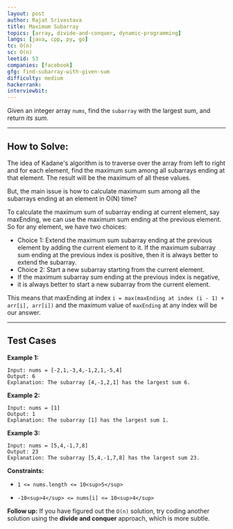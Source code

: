 ```yaml
---
layout: post
author: Rajat Srivastava
title: Maximum Subarray
topics: [array, divide-and-conquer, dynamic-programming]
langs: [java, cpp, py, go]
tc: O(n)
sc: O(n)
leetid: 53
companies: [facebook]
gfg: find-subarray-with-given-sum
difficulty: medium
hackerrank: 
interviewbit: 
---
```

Given an integer array `nums`, find the `subarray` with the largest sum, and return *its sum*.
 
---
## How to Solve:

The idea of Kadane's algorithm is to traverse over the array from left to right and for each element, 
find the maximum sum among all subarrays ending at that element. The result will be the maximum of all these values.

But, the main issue is how to calculate maximum sum among all the subarrays ending at an element in O(N) time?

To calculate the maximum sum of subarray ending at current element, say maxEnding, 
we can use the maximum sum ending at the previous element. So for any element, we have two choices:

* Choice 1: Extend the maximum sum subarray ending at the previous element by adding the current element to it. 
If the maximum subarray sum ending at the previous index is positive, then it is always better to extend the subarray.
* Choice 2: Start a new subarray starting from the current element. 
* If the maximum subarray sum ending at the previous index is negative, 
* it is always better to start a new subarray from the current element.

This means that maxEnding at index `i = max(maxEnding at index (i - 1) + arr[i], arr[i])` 
and the maximum value of `maxEnding` at any index will be our answer.

---
## Test Cases
**Example 1:**
```
Input: nums = [-2,1,-3,4,-1,2,1,-5,4]
Output: 6
Explanation: The subarray [4,-1,2,1] has the largest sum 6.
```
**Example 2:**
```
Input: nums = [1]
Output: 1
Explanation: The subarray [1] has the largest sum 1.
```
**Example 3:**
```
Input: nums = [5,4,-1,7,8]
Output: 23
Explanation: The subarray [5,4,-1,7,8] has the largest sum 23.
```
 
**Constraints:**
	
* `1 <= nums.length <= 10<sup>5</sup>`
	
* `-10<sup>4</sup> <= nums[i] <= 10<sup>4</sup>`
 
**Follow up:** If you have figured out the `O(n)` solution, try coding another solution using the **divide and conquer** approach, which is more subtle.

        